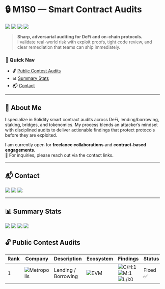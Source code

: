 # 🔒 M1S0 — Smart Contract Audits

<p>
  <img src="https://img.shields.io/badge/Focus-Smart%20Contracts-blueviolet?style=flat-square" />
  <img src="https://img.shields.io/badge/Ecosystem-Solidity%20%7C%20EVM%20%7C%20Ethereum%20%7C%20Polygon%20%7C%20BSC-10b981?style=flat-square" />
   <img src="https://img.shields.io/badge/Freelance-Open-brightgreen?style=flat-square" /> 
  <img src="https://img.shields.io/badge/Last%20Updated-2025--09--05-334155?style=flat-square" />
</p>

> **Sharp, adversarial auditing for DeFi and on-chain protocols.**  
> I validate real-world risk with exploit proofs, tight code review, and clear remediation that teams can ship immediately.

### 🔗 Quick Nav
- 🔓 [Public Contest Audits](#-public-contest-audits)
- 📊 [Summary Stats](#-summary-stats)
- 📬 [Contact](#-contact)

---
## 🧠 About Me  

I specialize in Solidity smart contract audits across DeFi, lending/borrowing, staking, bridges, and tokenomics. My process blends an attacker’s mindset with disciplined audits to deliver actionable findings that protect protocols before they are exploited.

I am currently open for **freelance collaborations** and **contract-based engagements**.  
📩 For inquiries, please reach out via the contact links.  


---


## 📬 Contact
<p>
  <a href="https://x.com/UnknownMnz"><img src="https://img.shields.io/badge/Twitter-@M1S0-1DA1F2?style=flat-square&logo=x" /></a>
  <a href="https://www.linkedin.com/in/m1s0/"><img src="https://img.shields.io/badge/LinkedIn-M1S0-0A66C2?style=flat-square&logo=linkedin&logoColor=white" /></a>
  <a href="https://bugcrowd.com/M1S0"><img src="https://img.shields.io/badge/Bugcrowd-Profile-FF5500?style=flat-square&logo=bugcrowd&logoColor=white" /></a>
</p>

---

## 📊 Summary Stats
<!-- Update these numbers as you go -->
<p>
  <img src="https://img.shields.io/badge/Reports-1-blue?style=flat-square" />
  <img src="https://img.shields.io/badge/Public%20Contests-1-0ea5e9?style=flat-square" />
  <img src="https://img.shields.io/badge/Private%20Audits-0-64748b?style=flat-square" />
  <img src="https://img.shields.io/badge/Critical%2FHigh-1-red?style=flat-square" />
</p>


## 🔓 Public Contest Audits

| Rank | Company | Description | Ecosystem | Findings | Status | Report |
| ---- | -------- | ----------- | --------- | -------- | ------ | ------|
| 1 | ![Metropolis](./assets/logos/metropolis.png) | Lending / Borrowing | ![EVM](./assets/chains/evm.svg) | ![C/H:1](https://img.shields.io/badge/C/H-1-red) ![M:1](https://img.shields.io/badge/M-1-orange) ![L/I:0](https://img.shields.io/badge/L/I-0-gray) | Fixed ✅ | [![View Report](https://img.shields.io/badge/View_Report-0078D4?style=flat&logo=readthedocs&logoColor=white)](./reports/Metropolis_Audit.pdf) |



